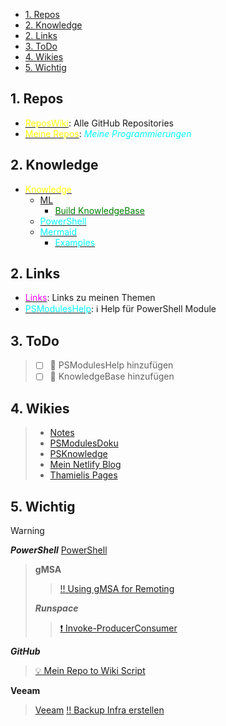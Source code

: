 
- [1. Repos](#1-repos)
- [2. Knowledge](#2-knowledge)
- [2. Links](#2-links)
- [3. ToDo](#3-todo)
- [4. Wikies](#4-wikies)
- [5. Wichtig](#5-wichtig)

##  1. Repos
- [<span style="color:yellow">ReposWiki</span>](<ReposWiki/ReposWiki.md>): Alle GitHub Repositories
- [<span style="color:yellow">Meine Repos</span>](ReposWiki/Repositories.md): <span style="color:cyan">*Meine Programmierungen*</span>

## 2. Knowledge
- [<span style="color:yellow">Knowledge</span>](<Knowledge/Knowledge.md>)
  - [ML](<Knowledge/ML/ML.md>)
    - [<span style="color:green">Build KnowledgeBase</span>](<Knowledge/ML/How I Turned My Companys Docs into a Searchable Database with OpenAI.md>)
  - [<span style="color:cyan">PowerShell</span>](<Knowledge/PowerShell/PowerShell.md>)
  - [<span style="color:cyan">Mermaid</span>](<Knowledge/Mermaid/Mermaid.md>)
    - [<span style="color:cyan">Examples</span>](<Knowledge/Mermaid/MermaidOnGitHubExamples.md>)

##  2. Links
- [<span style="color:magenta">Links</span>](<Links/LinksWiki.md>): Links zu meinen Themen
- [<span style="color:cyan">PSModulesHelp</span>](<PSModulesHelp/ModuleDoku.md>): :information_source: Help für PowerShell Module

##  3. ToDo
  > - [ ] :memo: PSModulesHelp hinzufügen
  > - [ ] :memo: KnowledgeBase hinzufügen

## 4. Wikies
  > - [Notes](https://github.com/thamielis/Notes)
  > - [PSModulesDoku](https://thamielis.github.io/PSModulesDoku/)
  > - [PSKnowledge](https://thamielis.github.io/PSKnowledge/ClassExplorer/gasm.html)
  > - [Mein Netlify Blog](<https://blog.in-pro.org>)
  > - [Thamielis Pages](<https://thamielis.github.io>)

## 5. Wichtig
>[!warning]
>***PowerShell***
>[PowerShell](Links/PowerShell%20Links.md)
>>**gMSA**
>>>[:bangbang: Using gMSA for Remoting](Knowledge/PowerShell/gMSA/Using%20Group%20Managed%20Service%20Accounts%20(gMSAs)%20for%20PowerShell%20Remoting.md)
>>
>>***Runspace***
>>>[:exclamation: Invoke-ProducerConsumer](Scripts/Invoke-ProducerConsumer.ps1)
>>
>***GitHub***
>>[:bulb: Mein Repo to Wiki Script](https://github.com/thamielis/PSRepoOverview)
>
>**Veeam**
>>[Veeam](Links/Veeam.md)
>>[:bangbang: Backup Infra erstellen](<https://jorgedelacruz.uk/2020/03/09/veeam-how-to-design-and-implement-a-backup-system-based-on-sla-policies-part-i-design-architecture-and-tagging-in-vsphere>)
>
